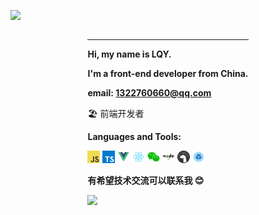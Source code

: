 [![](https://img.shields.io/badge/-@LQYld-%23181717?style=flat-square&logo=github)](https://github.com/LQYld)
<div style="display:flex;width: 100%;height:100%;align-items: center;justify-content: center;">
  <div>
    
** **
**Hi, my name is LQY.**
    
**I'm a front-end developer from China.**

**email: 1322760660@qq.com**

🏖 前端开发者

**Languages and Tools:**

<card style="background:transparent"><img height="20" src="https://raw.githubusercontent.com/github/explore/80688e429a7d4ef2fca1e82350fe8e3517d3494d/topics/javascript/javascript.png"></card>
<card style="background:transparent"><img height="20" src="https://raw.githubusercontent.com/github/explore/80688e429a7d4ef2fca1e82350fe8e3517d3494d/topics/typescript/typescript.png"></card>
<card style="background:transparent"><img height="20" src="./lqy-image/Vue.png"></card>
<card style="background:transparent"><img height="20" src="./lqy-image/React.png"></card>
<card style="background:transparent"><img height="20" src="./lqy-image/Weapp.png"></card>
<card style="background:transparent"><img height="20" src="./lqy-image/Nodejs.png"></card>
<card style="background:transparent"><img height="20" src="./lqy-image/Deno.png"></card>
<card style="background:transparent"><img height="20" src="./lqy-image/Webpack.png"></card>

**有希望技术交流可以联系我 😊**

<!-- ## Status -->

<!-- [![Top Langs](https://github-readme-stats.vercel.app/api/top-langs/?username=LQYld&layout=radical)](https://github.com/LQYld) -->
<!-- ![](https://github-readme-stats.vercel.app/api?username=LQYld) -->
![](https://github-readme-stats.vercel.app/api?username=LQYld&theme=dark)

<!-- 🏖 技术栈

- :star: Vue
- :star: React
- :star: Electron
- :star: Typescript
- :star: Nodejs
- :star: weapp
- :star: uniapp
- :star: Taro -->
  </div>
</div>
